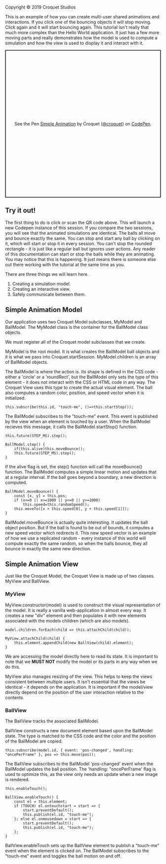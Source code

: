 Copyright © 2019 Croquet Studios

This is an example of how you can create multi-user shared animations and interactions. If you click one of the bouncing objects it will stop moving. Click again and it will start bouncing again. This tutorial isn't really that much more complex than the Hello World application. It just has a few more moving parts and really demonstrates how the model is used to compute a simulation and how the view is used to display it and interact with it.

<p class="codepen" data-height="477" data-theme-id="37149" data-default-tab="js,result" data-user="croquet" data-slug-hash="NZbgGY" style="height: 477px; box-sizing: border-box; display: flex; align-items: center; justify-content: center; border: 2px solid; margin: 1em 0; padding: 1em;" data-pen-title="Simple Animation">
  <span>See the Pen <a href="https://codepen.io/croquet/pen/NZbgGY/">
  Simple Animation</a> by Croquet (<a href="https://codepen.io/croquet">@croquet</a>)
  on <a href="https://codepen.io">CodePen</a>.</span>
</p>
<script async src="https://static.codepen.io/assets/embed/ei.js"></script>


## **Try it out!**
The first thing to do is click or scan the QR code above. This will launch a new Codepen instance of this session. If you compare the two sessions, you will see that the animated simulations are identical. The balls all move and bounce exactly the same. You can stop and start any ball by clicking on it, which will start or stop it in every session. You can't stop the rounded rectangle - it is just like a regular ball but ignores user actions. Any reader of this documentation can start or stop the balls while they are animating. You may notice that this is happening. It just means there is someone else out there working with the tutorial at the same time as you.

There are three things we will learn here.

1. Creating a simulation model.
2. Creating an interactive view.
3. Safely communicate between them.


## Simple Animation Model

Our application uses two Croquet Model subclasses, MyModel and BallModel. The MyModel class is the container for the BallModel class objects.

We must register all of the Croquet model subclasses that we create.

MyModel is the root model. It is what creates the BallModel ball objects and it is what we pass into Croquet.startSession. MyModel.children is an array of BallModel objects.

The BallModel is where the action is. Its shape is defined in the CSS code - either a 'circle' or a 'roundRect', but the BallModel only sets the type of this element - it does not interact with the CSS or HTML code in any way. The Croquet View uses this type to create the actual visual element. The ball also computes a random color, position, and speed vector when it is initialized.

```this.subscribe(this.id, "touch-me", ()=>this.startStop());```

The BallModel subscribes to the "touch-me" event. This event is published by the view when an element is touched by a user. When the BallModel recieves this message, it calls the BallModel.startStop() function.

```this.future(STEP_MS).step();```

```
BallModel.step() {
    if(this.alive)this.moveBounce();
    this.future(STEP_MS).step();
}
```

If the alive flag is set, the step() function will call the moveBounce() function.
The BallModel computes a simple linear motion and updates that at a regular interval. If the ball goes beyond a boundary, a new direction is computed. 

```
BallModel.moveBounce() {
    const [x, y] = this.pos;
    if (x<=0 || x>=1000 || y<=0 || y>=1000)
        this.speed=this.randomSpeed();     
    this.moveTo([x + this.speed[0], y + this.speed[1]]);    
}
```
BallModel.moveBounce is actually quite interesting. It updates the ball object position. But if the ball is found to be out of bounds, it computes a new speed vector which redirects it. This new speed vector is an example of how we use a replicated random - every instance of this world will compute exactly the same random, so when the balls bounce, they all bounce in exactly the same new direction.

## Simple Animation View

Just like the Croquet Model, the Croquet View is made up of two classes. MyView and BallView.

### MyView

MyView.constructor(model) is used to construct the visual representation of the model. It is really a vanilla web-application in almost every way. It creates a new "div" element and then populates it with new elements associated with the models children (which are also models). 

```model.children.forEach(child => this.attachChild(child));```

```
MyView.attachChild(child) {
    this.element.appendChild(new BallView(child).element);
}
```

We are accessing the model directly here to read its state. It is important to note that we **MUST NOT** modify the model or its parts in any way when we do this. 

MyView also manages resizing of the view. This helps to keep the views consistent between multiple users. It isn't essential that the views be identical - it depends on the application. It is important if the model/view directly depend on the position of the user interaction relative to the contents. 

### BallView

The BallView tracks the associated BallModel.

BallView constructs a new document element based upon the BallModel state. The type is matched to the CSS code and the color and the position of the BallModel are copied.

```this.subscribe(model.id, { event: 'pos-changed', handling: "oncePerFrame" }, pos => this.move(pos));```

The BallView subscribes to the BallModel 'pos-changed' event when the BallModel updates the ball position. The 'handling: "oncePerFrame' flag is used to optimize this, as the view only needs an update when a new image is rendered.

```this.enableTouch();```

```
BallView.enableTouch() {
    const el = this.element;
    if (TOUCH) el.ontouchstart = start => {
        start.preventDefault();
        this.publish(el.id, "touch-me");
    }; else el.onmousedown = start => { 
        start.preventDefault();
        this.publish(el.id, "touch-me"); 
    };
}
```
BallView.enableTouch sets up the BallView element to publish a "touch-me" event when the element is clicked on. 
The BallModel subscribes to the "touch-me" event and toggles the ball motion on and off.

